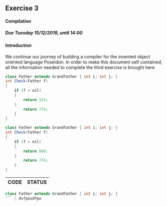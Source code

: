 ## Exercise 3

#### Compilation

##### Due Tuesday 15/12/2019, until 14:00

#### Introduction
We continue our journey of building a compiler for the
invented object oriented language Poseidon.
In order to make this document self contained,
all the information needed to complete the third exercise is brought here.

```java
class Father extends Grandfather { int i; int j; }
int Check(Father f)
{
	if (f = nil)
	{
	    return 333;
	}
	    return 774;
	}
}
```
```java
class Father extends Grandfather { int i; int j; }
int Check(Father f)
{
	if (f = nil)
	{
	    return 800;
	}
	    return 774;
	}
}
```



| CODE | STATUS |
| ---- | ------ |
```java
class Father extends Grandfather { int i; int j; }
``` | dsfposdfpo
